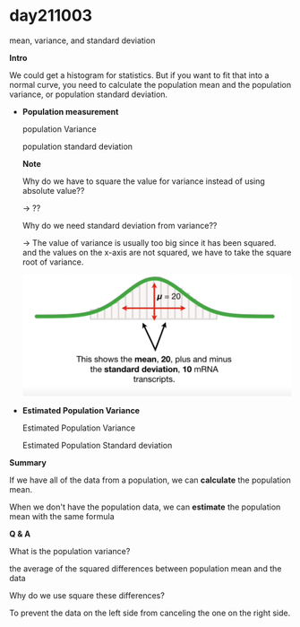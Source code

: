 # day211003
mean, variance, and standard deviation

**Intro**

We could get a histogram for statistics. But if you want to fit that into a normal curve, you need to calculate the population mean and the population variance, or population standard deviation.

- **Population measurement**
    
    population Variance
    
    population standard deviation
    
    **Note**
    
    Why do we have to square the value for variance instead of using absolute value??
    
    → ??
    
    Why do we need standard deviation from variance??
    
    → The value of variance is usually too big since it has been squared. and the values on the x-axis are not squared, we have to take the square root of variance.
    
    ![Untitled](day211003%20mean,%20variance,%20and%20standard%20deviation%208c0c5ffbfd6444a8924bb919abd9c2dd/Untitled.png)
    

- **Estimated Population Variance**
    
    Estimated Population Variance
    
    Estimated Population Standard deviation
    

**Summary**

If we have all of the data from a population, we can **calculate** the population mean.

When we don't have the population data, we can **estimate** the population mean with the same formula

**Q & A**

What is the population variance?

the average of the squared differences between population mean and the data

Why do we use square these differences?

To prevent the data on the left side from canceling the one on the right side.